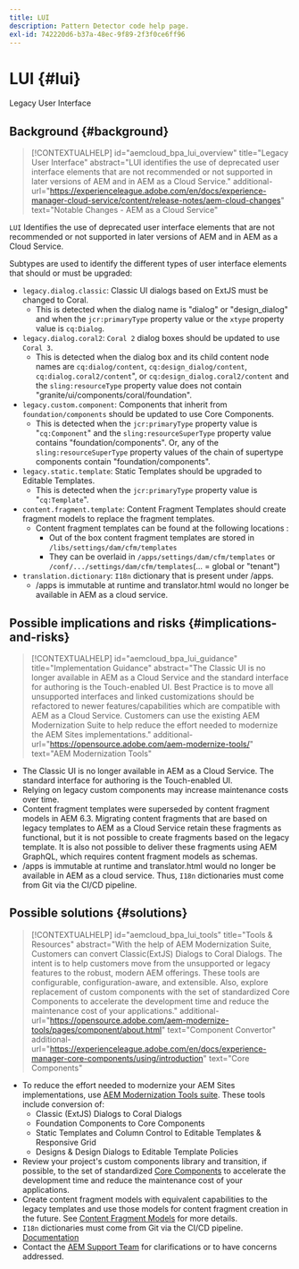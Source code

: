 ```yaml
---
title: LUI
description: Pattern Detector code help page.
exl-id: 742220d6-b37a-48ec-9f89-2f3f0ce6ff96
---
```

# LUI {#lui}

Legacy User Interface

## Background {#background}

>[!CONTEXTUALHELP]
>id="aemcloud_bpa_lui_overview"
>title="Legacy User Interface"
>abstract="LUI identifies the use of deprecated user interface elements that are not recommended or not supported in later versions of AEM and in AEM as a Cloud Service."
>additional-url="https://experienceleague.adobe.com/en/docs/experience-manager-cloud-service/content/release-notes/aem-cloud-changes" text="Notable Changes - AEM as a Cloud Service"

`LUI`  Identifies the use of deprecated user interface elements that are not recommended or not supported in later versions of AEM and in AEM as a Cloud Service.

Subtypes are used to identify the different types of user interface elements that should or must be upgraded:

* `legacy.dialog.classic`: Classic UI dialogs based on ExtJS must be changed to Coral.
  * This is detected when the dialog name is "dialog" or "design_dialog" and when
  the `jcr:primaryType` property value or the `xtype` property value is `cq:Dialog`.
* `legacy.dialog.coral2`: `Coral 2` dialog boxes should be updated to use `Coral 3`.
  * This is detected when the dialog box and its child content node names are `cq:dialog/content`,
  `cq:design_dialog/content`, `cq:dialog.coral2/content`", or `cq:design_dialog.coral2/content`
  and the `sling:resourceType` property value does not contain
  "granite/ui/components/coral/foundation".
* `legacy.custom.component`: Components that inherit from `foundation/components` should be updated to use Core Components.
  * This is detected when the `jcr:primaryType` property value is "`cq:Component`" and the
  `sling:resourceSuperType` property value contains "foundation/components". Or, any of the
  `sling:resourceSuperType` property values of the chain of supertype components contain
  "foundation/components".
* `legacy.static.template`: Static Templates should be upgraded to Editable Templates.
  * This is detected when the `jcr:primaryType` property value is "`cq:Template`".
* `content.fragment.template`: Content Fragment Templates should create fragment models to replace the fragment templates.
  * Content fragment templates can be found at the following locations : 
    * Out of the box content fragment templates are stored in `/libs/settings/dam/cfm/templates`
    * They can be overlaid in  `/apps/settings/dam/cfm/templates`  or  `/conf/.../settings/dam/cfm/templates`(... = global or "tenant")
* `translation.dictionary`: `I18n` dictionary that is present under /apps.
    * /apps is immutable at runtime and translator.html would no longer be available in AEM as a cloud service.
  
## Possible implications and risks {#implications-and-risks}

>[!CONTEXTUALHELP]
>id="aemcloud_bpa_lui_guidance"
>title="Implementation Guidance"
>abstract="The Classic UI is no longer available in AEM as a Cloud Service and the standard interface for authoring is the Touch-enabled UI. Best Practice is to move all unsupported interfaces and linked customizations should be refactored to newer features/capabilities which are compatible with AEM as a Cloud Service. Customers can use the existing AEM Modernization Suite to help reduce the effort needed to modernize the AEM Sites implementations."
>additional-url="https://opensource.adobe.com/aem-modernize-tools/" text="AEM Modernization Tools"

* The Classic UI is no longer available in AEM as a Cloud Service. The standard interface for authoring is the Touch-enabled UI.
* Relying on legacy custom components may increase maintenance costs over time.
* Content fragment templates were superseded by content fragment models in AEM 6.3. Migrating content fragments that are based on legacy templates to AEM as a Cloud Service retain these fragments as functional, but it is not possible to create fragments based on the legacy template. It is also not possible to deliver these fragments using AEM GraphQL, which requires content fragment models as schemas.
* /apps is immutable at runtime and translator.html would no longer be available in AEM as a cloud service. Thus, `I18n` dictionaries must come from Git via the CI/CD pipeline.

## Possible solutions {#solutions}

>[!CONTEXTUALHELP]
>id="aemcloud_bpa_lui_tools"
>title="Tools & Resources"
>abstract="With the help of AEM Modernization Suite, Customers can convert Classic(ExtJS) Dialogs to Coral Dialogs. The intent is to help customers move from the unsupported or legacy features to the robust, modern AEM offerings. These tools are configurable, configuration-aware, and extensible. Also, explore replacement of custom components with the set of standardized Core Components to accelerate the development time and reduce the maintenance cost of your applications."
>additional-url="https://opensource.adobe.com/aem-modernize-tools/pages/component/about.html" text="Component Convertor"
>additional-url="https://experienceleague.adobe.com/en/docs/experience-manager-core-components/using/introduction" text="Core Components"

* To reduce the effort needed to modernize your AEM Sites implementations, use [AEM Modernization Tools suite](https://opensource.adobe.com/aem-modernize-tools/). These tools include conversion of:
  * Classic (ExtJS) Dialogs to Coral Dialogs
  * Foundation Components to Core Components
  * Static Templates and Column Control to Editable Templates & Responsive Grid
  * Designs & Design Dialogs to Editable Template Policies
* Review your project's custom components library and transition, if possible, to the set of standardized [Core Components](https://experienceleague.adobe.com/en/docs/experience-manager-core-components/using/introduction) to accelerate the development time and reduce the maintenance cost of your applications.
* Create content fragment models with equivalent capabilities to the legacy templates and use those models for content fragment creation in the future. See [Content Fragment Models](https://experienceleague.adobe.com/en/docs/experience-manager-65/content/assets/content-fragments/content-fragments-models) for more details.
* `I18n` dictionaries must come from Git via the CI/CD pipeline. [Documentation](https://experienceleague.adobe.com/en/docs/experience-manager-cloud-service/content/release-notes/aem-cloud-changes#apps-libs-immutable)
* Contact the [AEM Support Team](https://helpx.adobe.com/enterprise/using/support-for-experience-cloud.html) for clarifications or to have concerns addressed.
